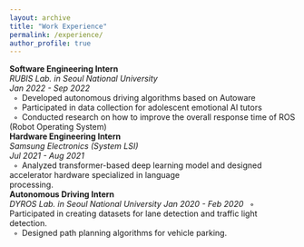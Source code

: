 ```yaml
---
layout: archive
title: "Work Experience"
permalink: /experience/
author_profile: true
---
```

**Software Engineering Intern**  
*RUBIS Lab. in Seoul National University*  
*Jan 2022 - Sep 2022*  
&ensp;◦&ensp;Developed autonomous driving algorithms based on Autoware  
&ensp;◦&ensp;Participated in data collection for adolescent emotional AI tutors  
&ensp;◦&ensp;Conducted research on how to improve the overall response time of ROS (Robot Operating System)  
**Hardware Engineering Intern**  
*Samsung Electronics (System LSI)*  
*Jul 2021 - Aug 2021*  
&ensp;◦&ensp;Analyzed transformer-based deep learning model and designed accelerator hardware specialized in language  
processing.  
**Autonomous Driving Intern**  
*DYROS Lab. in Seoul National University*
*Jan 2020 - Feb 2020*
&ensp;◦&ensp;Participated in creating datasets for lane detection and traffic light detection.  
&ensp;◦&ensp;Designed path planning algorithms for vehicle parking.  

